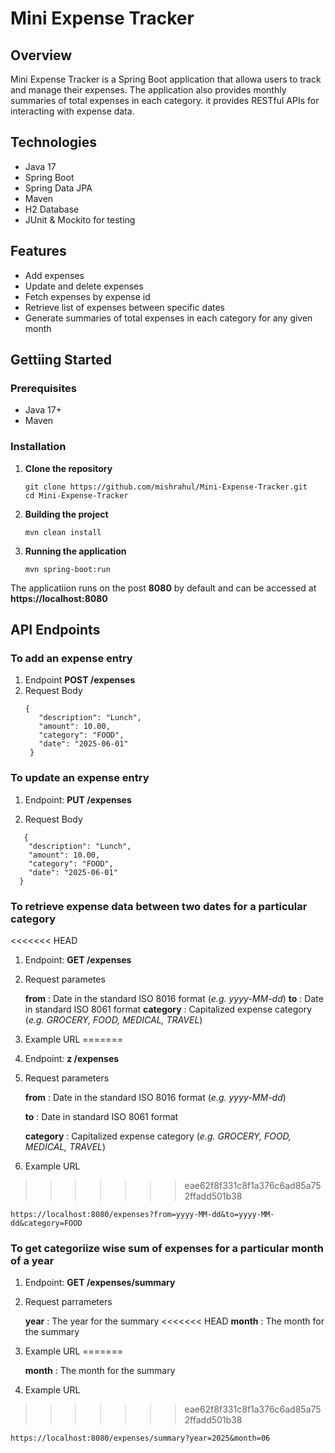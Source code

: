 # Mini Expense Tracker

## Overview

Mini Expense Tracker is a Spring Boot application that allowa users to track and manage their expenses. The application also provides monthly summaries of total expenses in each category.
it provides RESTful APIs for interacting with expense data.


## Technologies
* Java 17
* Spring Boot
* Spring Data JPA
* Maven
* H2 Database
* JUnit & Mockito for testing


## Features
* Add expenses
* Update and delete expenses
* Fetch expenses by expense id
* Retrieve list of expenses between specific dates
* Generate summaries of total expenses in each category for any given month


## Gettiing Started
### Prerequisites
* Java 17+
* Maven

### Installation
1. **Clone the repository**

    ```
    git clone https://github.com/mishrahul/Mini-Expense-Tracker.git
    cd Mini-Expense-Tracker
    ```

2. **Building the project**
    ```
    mvn clean install
    ```

3. **Running the application**
    ```
    mvn spring-boot:run
    ```

The applicatiion runs on the post **8080** by default and can be accessed at **https://localhost:8080**



## API Endpoints
### To add an expense entry
1. Endpoint **POST /expenses**
2. Request Body
   ```
   {
      "description": "Lunch",
      "amount": 10.00,
      "category": "FOOD",
      "date": "2025-06-01"
    }
   ```

### To update an expense entry
1. Endpoint: **PUT /expenses**

2. Request Body
  ```
     {
      "description": "Lunch",
      "amount": 10.00,
      "category": "FOOD",
      "date": "2025-06-01"
    }
   ```

### To retrieve expense data between two dates for a particular category
<<<<<<< HEAD
1. Endpoint: **GET /expenses**

2. Request parametes

   **from** : Date in the standard ISO 8016 format (*e.g. yyyy-MM-dd*)
   **to** : Date in standard ISO 8061 format
   **category** : Capitalized expense category (*e.g. GROCERY, FOOD, MEDICAL, TRAVEL*)
   
3. Example URL
=======
1. Endpoint: **z /expenses**

2. Request parameters

   **from** : Date in the standard ISO 8016 format (*e.g. yyyy-MM-dd*)

   **to** : Date in standard ISO 8061 format

   **category** : Capitalized expense category (*e.g. GROCERY, FOOD, MEDICAL, TRAVEL*)
   
4. Example URL
>>>>>>> eae62f8f331c8f1a376c6ad85a752ffadd501b38
   ```
   https://localhost:8080/expenses?from=yyyy-MM-dd&to=yyyy-MM-dd&category=FOOD
   ```

### To get categoriize wise sum of expenses for a particular month of a year
1. Endpoint: **GET /expenses/summary**

2. Request parrameters

   **year** : The year for the summary
<<<<<<< HEAD
   **month** : The month for the summary

3. Example URL
=======

   **month** : The month for the summary

4. Example URL
>>>>>>> eae62f8f331c8f1a376c6ad85a752ffadd501b38
   ```
   https://localhost:8080/expenses/summary?year=2025&month=06
   ```

